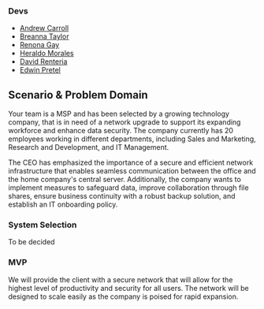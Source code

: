 ### Devs

- [Andrew Carroll](https://github.com/iAmAndrewCarroll)
- [Breanna Taylor](https://github.com/Btaylor007/Btaylor007)
- [Renona Gay](https://github.com/Foodisthebest)
- [Heraldo Morales](https://github.com/HeraldoM332)
- [David Renteria]()
- [Edwin Pretel]()

## Scenario & Problem Domain

Your team is a MSP and has been selected by a growing technology company, that is in need of a network upgrade to support its expanding workforce and enhance data security. The company currently has 20 employees working in different departments, including Sales and Marketing, Research and Development, and IT Management.

The CEO has emphasized the importance of a secure and efficient network infrastructure that enables seamless communication between the office and the home company's central server. Additionally, the company wants to implement measures to safeguard data, improve collaboration through file shares, ensure business continuity with a robust backup solution, and establish an IT onboarding policy.

### System Selection

To be decided

### MVP

We will provide the client with a secure network that will allow for the highest level of productivity and security for all users.  The network will be designed to scale easily as the company is poised for rapid expansion.